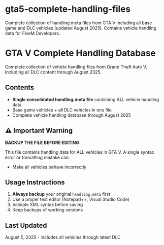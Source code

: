 # gta5-complete-handling-files
Complete collection of handling.meta files from GTA V including all base game and DLC vehicles (updated August 2025). Contains vehicle handling data for FiveM Developers.


# GTA V Complete Handling Database
Complete collection of vehicle handling files from Grand Theft Auto V, including all DLC content through August 2025.

## Contents
- **Single consolidated handling.meta file** containing ALL vehicle handling data
- Base game vehicles + all DLC vehicles in one file
- Complete vehicle handling database through August 2025

## ⚠️ Important Warning
**BACKUP THE FILE BEFORE EDITING**

This file contains handling data for ALL vehicles in GTA V. A single syntax error or formatting mistake can:
- Make all vehicles behave incorrectly

## Usage Instructions
1. **Always backup** your original `handling.meta` first
2. Use a proper text editor (Notepad++, Visual Studio Code)
3. Validate XML syntax before saving
4. Keep backups of working versions

## Last Updated
August 5, 2025 - Includes all vehicles through latest DLC
